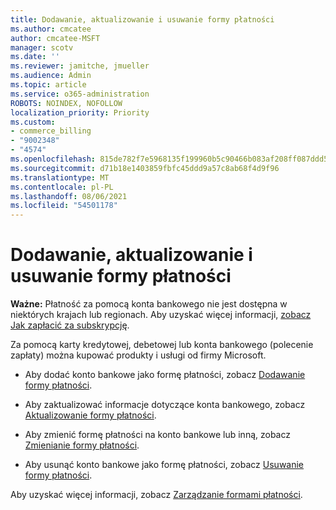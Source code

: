 ```yaml
---
title: Dodawanie, aktualizowanie i usuwanie formy płatności
ms.author: cmcatee
author: cmcatee-MSFT
manager: scotv
ms.date: ''
ms.reviewer: jamitche, jmueller
ms.audience: Admin
ms.topic: article
ms.service: o365-administration
ROBOTS: NOINDEX, NOFOLLOW
localization_priority: Priority
ms.custom:
- commerce_billing
- "9002348"
- "4574"
ms.openlocfilehash: 815de782f7e5968135f199960b5c90466b083af208ff087ddd5688539c27b592
ms.sourcegitcommit: d71b18e1403859fbfc45ddd9a57c8ab68f4d9f96
ms.translationtype: MT
ms.contentlocale: pl-PL
ms.lasthandoff: 08/06/2021
ms.locfileid: "54501178"
---
```

# <a name="add-update-or-remove-payment-method"></a>Dodawanie, aktualizowanie i usuwanie formy płatności

**Ważne:** Płatność za pomocą konta bankowego nie jest dostępna w niektórych krajach lub regionach. Aby uzyskać więcej informacji, [zobacz Jak zapłacić za subskrypcję](/microsoft-365/commerce/billing-and-payments/pay-for-your-subscription). 

Za pomocą karty kredytowej, debetowej lub konta bankowego (polecenie zapłaty) można kupować produkty i usługi od firmy Microsoft.

- Aby dodać konto bankowe jako formę płatności, zobacz [Dodawanie formy płatności](/microsoft-365/commerce/billing-and-payments/manage-payment-methods#add-a-payment-method).

- Aby zaktualizować informacje dotyczące konta bankowego, zobacz [Aktualizowanie formy płatności](/microsoft-365/commerce/billing-and-payments/manage-payment-methods#update-payment-method-details).

- Aby zmienić formę płatności na konto bankowe lub inną, zobacz [Zmienianie formy płatności](/microsoft-365/commerce/billing-and-payments/manage-payment-methods#replace-a-payment-method).

- Aby usunąć konto bankowe jako formę płatności, zobacz [Usuwanie formy płatności](/microsoft-365/commerce/billing-and-payments/manage-payment-methods#delete-a-payment-method).

Aby uzyskać więcej informacji, zobacz [Zarządzanie formami płatności](/microsoft-365/commerce/billing-and-payments/manage-payment-methods).
